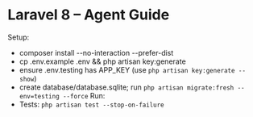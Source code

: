 # Laravel 8 – Agent Guide
Setup:
- composer install --no-interaction --prefer-dist
- cp .env.example .env && php artisan key:generate
- ensure .env.testing has APP_KEY (use `php artisan key:generate --show`)
- create database/database.sqlite; run `php artisan migrate:fresh --env=testing --force`
Run:
- Tests: `php artisan test --stop-on-failure`
